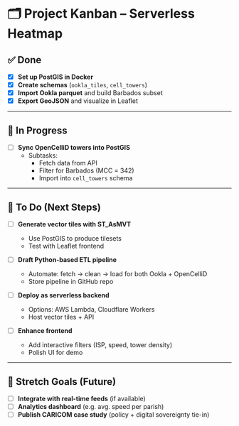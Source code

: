 # 🗂️ Project Kanban – Serverless Heatmap

## ✅ Done
- [x] **Set up PostGIS in Docker**  
- [x] **Create schemas** (`ookla_tiles`, `cell_towers`)  
- [x] **Import Ookla parquet** and build Barbados subset  
- [x] **Export GeoJSON** and visualize in Leaflet  

---

## 🔄 In Progress
- [ ] **Sync OpenCelliD towers into PostGIS**  
  - Subtasks:  
    - Fetch data from API  
    - Filter for Barbados (MCC = 342)  
    - Import into `cell_towers` schema  

---

## 📝 To Do (Next Steps)
- [ ] **Generate vector tiles with ST_AsMVT**  
  - Use PostGIS to produce tilesets  
  - Test with Leaflet frontend  

- [ ] **Draft Python-based ETL pipeline**  
  - Automate: fetch → clean → load for both Ookla + OpenCelliD  
  - Store pipeline in GitHub repo  

- [ ] **Deploy as serverless backend**  
  - Options: AWS Lambda, Cloudflare Workers  
  - Host vector tiles + API  

- [ ] **Enhance frontend**  
  - Add interactive filters (ISP, speed, tower density)  
  - Polish UI for demo  

---

## 🚀 Stretch Goals (Future)
- [ ] **Integrate with real-time feeds** (if available)  
- [ ] **Analytics dashboard** (e.g. avg. speed per parish)  
- [ ] **Publish CARICOM case study** (policy + digital sovereignty tie-in)  
